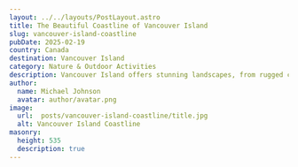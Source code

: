```yaml
---
layout: ../../layouts/PostLayout.astro
title: The Beautiful Coastline of Vancouver Island
slug: vancouver-island-coastline
pubDate: 2025-02-19
country: Canada
destination: Vancouver Island
category: Nature & Outdoor Activities
description: Vancouver Island offers stunning landscapes, from rugged coastlines and pristine beaches to lush forests. Whether you're into whale watching, kayaking, or hiking through its national parks, this island is an adventurer’s dream. Its charming towns, wildlife encounters, and natural beauty make it a top destination for those seeking tranquility or a thrill.
author:
  name: Michael Johnson
  avatar: author/avatar.png
image:
  url:  posts/vancouver-island-coastline/title.jpg
  alt: Vancouver Island Coastline
masonry:
  height: 535
  description: true
---
```

